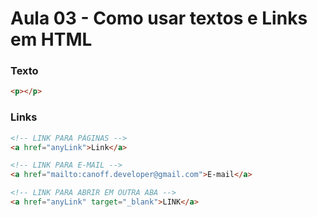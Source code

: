 # Aula 03 - Como usar textos e Links em HTML

### Texto

```html
<p></p>
```

### Links

```html
<!-- LINK PARA PÁGINAS -->
<a href="anyLink">Link</a>

<!-- LINK PARA E-MAIL -->
<a href="mailto:canoff.developer@gmail.com">E-mail</a>

<!-- LINK PARA ABRIR EM OUTRA ABA -->
<a href="anyLink" target="_blank">LINK</a>
```